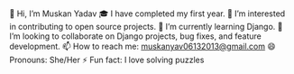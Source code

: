 👋 Hi, I’m Muskan Yadav
🎓 I have completed my first year.
👀 I’m interested in contributing to open source projects.
🌱 I’m currently learning Django.
💞️ I’m looking to collaborate on Django projects, bug fixes, and feature development.
📫 How to reach me: muskanyav06132013@gmail.com
😄 Pronouns: She/Her
⚡ Fun fact: I love solving puzzles
